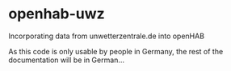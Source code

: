 # openhab-uwz
Incorporating data from unwetterzentrale.de into openHAB

As this code is only usable by people in Germany, the rest of the documentation will be in German...

